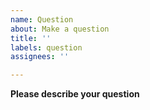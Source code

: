 ```yaml
---
name: Question
about: Make a question
title: ''
labels: question
assignees: ''

---
```


**Please describe your question**
